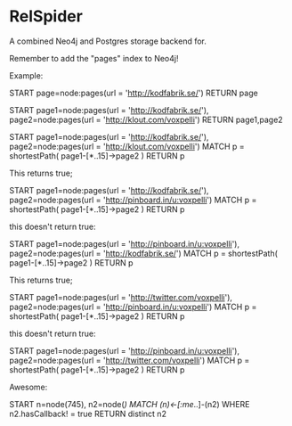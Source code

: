 RelSpider
=============

A combined Neo4j and Postgres storage backend for.

Remember to add the "pages" index to Neo4j!

Example:

START page=node:pages(url = 'http://kodfabrik.se/') RETURN page

START page1=node:pages(url = 'http://kodfabrik.se/'), page2=node:pages(url = 'http://klout.com/voxpelli') RETURN page1,page2

START page1=node:pages(url = 'http://kodfabrik.se/'), page2=node:pages(url = 'http://klout.com/voxpelli')
MATCH p = shortestPath( page1-[*..15]->page2 )
RETURN p

This returns true;

START page1=node:pages(url = 'http://kodfabrik.se/'), page2=node:pages(url = 'http://pinboard.in/u:voxpelli')
MATCH p = shortestPath( page1-[*..15]->page2 )
RETURN p

this doesn't return true:

START page1=node:pages(url = 'http://pinboard.in/u:voxpelli'), page2=node:pages(url = 'http://kodfabrik.se/')
MATCH p = shortestPath( page1-[*..15]->page2 )
RETURN p

This returns true;

START page1=node:pages(url = 'http://twitter.com/voxpelli'), page2=node:pages(url = 'http://pinboard.in/u:voxpelli')
MATCH p = shortestPath( page1-[*..15]->page2 )
RETURN p

this doesn't return true:

START page1=node:pages(url = 'http://pinboard.in/u:voxpelli'), page2=node:pages(url = 'http://twitter.com/voxpelli')
MATCH p = shortestPath( page1-[*..15]->page2 )
RETURN p

Awesome:

START n=node(745), n2=node(*)
MATCH (n)<-[:me*..]-(n2)
WHERE n2.hasCallback! = true
RETURN distinct n2
